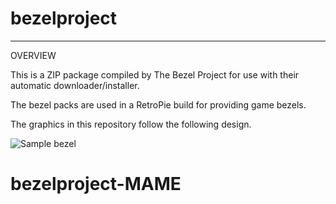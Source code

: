 # bezelproject

-------
OVERVIEW

This is a ZIP package compiled by The Bezel Project for use with their automatic downloader/installer.

The bezel packs are used in a RetroPie build for providing game bezels.

The graphics in this repository follow the following design.

![Sample bezel](https://github.com/thebezelproject/bezelproject-MAME/blob/master/retroarch/overlay/ArcadeBezels/3countb.png?raw=true)
# bezelproject-MAME
